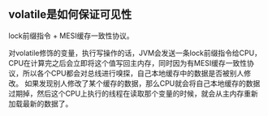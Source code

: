 ## volatile是如何保证可见性
lock前缀指令 + MESI缓存一致性协议。

对volatile修饰的变量，执行写操作的话，JVM会发送一条lock前缀指令给CPU，
CPU在计算完之后会立即将这个值写回主内存，同时因为有MESI缓存一致性协议，所以各个CPU都会对总线进行嗅探，自己本地缓存中的数据是否被别人修改。
如果发现别人修改了某个缓存的数据，那么CPU就会将自己本地缓存的数据过期掉，然后这个CPU上执行的线程在读取那个变量的时候，就会从主内存重新加载最新的数据了。